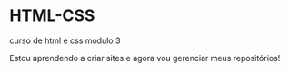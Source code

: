 # HTML-CSS
 curso de html e css modulo 3

 Estou aprendendo a criar sites e agora vou gerenciar meus repositórios!
